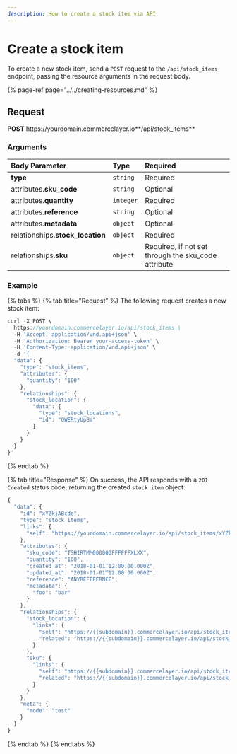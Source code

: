 ```yaml
---
description: How to create a stock item via API
---
```


# Create a stock item

To create a new stock item, send a `POST` request to the `/api/stock_items` endpoint, passing the resource arguments in the request body.

{% page-ref page="../../creating-resources.md" %}

## Request

**POST** https://<i></i>yourdomain.commercelayer.io**/api/stock_items**

### Arguments

| Body Parameter | Type | Required |
| :--- | :--- | :--- |
| **type** | `string` | Required |
| attributes.**sku_code** | `string` | Optional |
| attributes.**quantity** | `integer` | Required |
| attributes.**reference** | `string` | Optional |
| attributes.**metadata** | `object` | Optional |
| relationships.**stock_location** | `object` | Required |
| relationships.**sku** | `object` | Required, if not set through the sku_code attribute |

### Example

{% tabs %}
{% tab title="Request" %}
The following request creates a new stock item:

```javascript
curl -X POST \
  https://yourdomain.commercelayer.io/api/stock_items \
  -H 'Accept: application/vnd.api+json' \
  -H 'Authorization: Bearer your-access-token' \
  -H 'Content-Type: application/vnd.api+json' \
  -d '{
  "data": {
    "type": "stock_items",
    "attributes": {
      "quantity": "100"
    },
    "relationships": {
      "stock_location": {
        "data": {
          "type": "stock_locations",
          "id": "QWERtyUpBa"
        }
      }
    }
  }
}'
```
{% endtab %}

{% tab title="Response" %}
On success, the API responds with a `201 Created` status code, returning the created `stock item` object:

```javascript
{
  "data": {
    "id": "xYZkjABcde",
    "type": "stock_items",
    "links": {
      "self": "https://yourdomain.commercelayer.io/api/stock_items/xYZkjABcde"
    },
    "attributes": {
      "sku_code": "TSHIRTMM000000FFFFFFXLXX",
      "quantity": "100",
      "created_at": "2018-01-01T12:00:00.000Z",
      "updated_at": "2018-01-01T12:00:00.000Z",
      "reference": "ANYREFEFERNCE",
      "metadata": {
        "foo": "bar"
      }
    },
    "relationships": {
      "stock_location": {
        "links": {
          "self": "https://{{subdomain}}.commercelayer.io/api/stock_items/{{stock_item_id}}/relationships/stock_location",
          "related": "https://{{subdomain}}.commercelayer.io/api/stock_items/{{stock_item_id}}/stock_location"
        }
      },
      "sku": {
        "links": {
          "self": "https://{{subdomain}}.commercelayer.io/api/stock_items/{{stock_item_id}}/relationships/sku",
          "related": "https://{{subdomain}}.commercelayer.io/api/stock_items/{{stock_item_id}}/sku"
        }
      }
    },
    "meta": {
      "mode": "test"
    }
  }
}
```
{% endtab %}
{% endtabs %}
